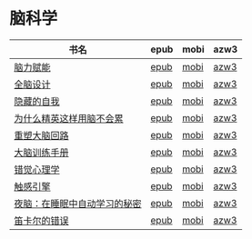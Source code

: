 # 脑科学

| 书名 | epub | mobi | azw3 |
| --- | --- | --- | --- |
| [脑力赋能](http://ct.dalanmei.com/f/31084289-771232100-766d9c) | [epub](http://ct.dalanmei.com/f/31084289-771232100-766d9c) | [mobi](http://ct.dalanmei.com/f/31084289-771247168-173d3c) | [azw3](http://ct.dalanmei.com/f/31084289-771238348-126c64) |
| [全脑设计](http://ct.dalanmei.com/f/31084289-771229011-810a66) | [epub](http://ct.dalanmei.com/f/31084289-771229011-810a66) | [mobi](http://ct.dalanmei.com/f/31084289-771240718-1819fc) | [azw3](http://ct.dalanmei.com/f/31084289-771232744-be9d76) |
| [隐藏的自我](http://ct.dalanmei.com/f/31084289-570161717-4e5e12) | [epub](http://ct.dalanmei.com/f/31084289-570161717-4e5e12) | [mobi](http://ct.dalanmei.com/f/31084289-570314108-b2edf4) | [azw3](http://ct.dalanmei.com/f/31084289-570379517-dba1e3) |
| [为什么精英这样用脑不会累](http://ct.dalanmei.com/f/31084289-571711991-9bb46d) | [epub](http://ct.dalanmei.com/f/31084289-571711991-9bb46d) | [mobi](http://ct.dalanmei.com/f/31084289-572114654-3ff914) | [azw3](http://ct.dalanmei.com/f/31084289-572132877-9b48b9) |
| [重塑大脑回路](http://ct.dalanmei.com/f/31084289-571664998-817372) | [epub](http://ct.dalanmei.com/f/31084289-571664998-817372) | [mobi](http://ct.dalanmei.com/f/31084289-572116684-f2b772) | [azw3](http://ct.dalanmei.com/f/31084289-572176611-b60c99) |
| [大脑训练手册](http://ct.dalanmei.com/f/31084289-571651156-8c2e48) | [epub](http://ct.dalanmei.com/f/31084289-571651156-8c2e48) | [mobi](http://ct.dalanmei.com/f/31084289-572120087-01cbb1) | [azw3](http://ct.dalanmei.com/f/31084289-572180183-e0fc92) |
| [错觉心理学](http://ct.dalanmei.com/f/31084289-571530931-e9a238) | [epub](http://ct.dalanmei.com/f/31084289-571530931-e9a238) | [mobi](http://ct.dalanmei.com/f/31084289-571795891-c1911a) | [azw3](http://ct.dalanmei.com/f/31084289-572194518-39b116) |
| [触感引擎](http://ct.dalanmei.com/f/31084289-571549136-1024ab) | [epub](http://ct.dalanmei.com/f/31084289-571549136-1024ab) | [mobi](http://ct.dalanmei.com/f/31084289-571823003-996b78) | [azw3](http://ct.dalanmei.com/f/31084289-572199657-eb9546) |
| [夜脑：在睡眠中自动学习的秘密](http://ct.dalanmei.com/f/31084289-571555479-e85aa3) | [epub](http://ct.dalanmei.com/f/31084289-571555479-e85aa3) | [mobi](http://ct.dalanmei.com/f/31084289-571906494-53acd5) | [azw3](http://ct.dalanmei.com/f/31084289-572071788-d362d7) |
| [笛卡尔的错误](http://ct.dalanmei.com/f/31084289-571583600-c693c9) | [epub](http://ct.dalanmei.com/f/31084289-571583600-c693c9) | [mobi](http://ct.dalanmei.com/f/31084289-571736013-23a8b2) | [azw3](http://ct.dalanmei.com/f/31084289-571854754-4182fd) |
